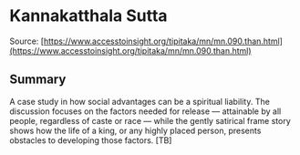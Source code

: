 # Kannakatthala Sutta



Source: [https://www.accesstoinsight.org/tipitaka/mn/mn.090.than.html](https://www.accesstoinsight.org/tipitaka/mn/mn.090.than.html)



## Summary

A case study in how social advantages can be a spiritual liability. The discussion focuses on the factors needed for release — attainable by all people, regardless of caste or race — while the gently satirical frame story shows how the life of a king, or any highly placed person, presents obstacles to developing those factors. [TB]